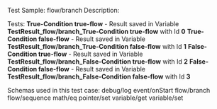 Test Sample: flow/branch
Description: 

Tests:
	**True-Condition true-flow** - Result saved in Variable **TestResult_flow/branch_True-Condition true-flow** with Id **0**
	**True-Condition false-flow** - Result saved in Variable **TestResult_flow/branch_True-Condition false-flow** with Id **1**
	**False-Condition true-flow** - Result saved in Variable **TestResult_flow/branch_False-Condition true-flow** with Id **2**
	**False-Condition false-flow** - Result saved in Variable **TestResult_flow/branch_False-Condition false-flow** with Id **3**

Schemas used in this test case:
	debug/log
	event/onStart
	flow/branch
	flow/sequence
	math/eq
	pointer/set
	variable/get
	variable/set
